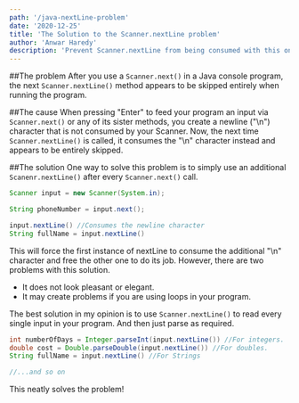 ```yaml
---
path: '/java-nextLine-problem'
date: '2020-12-25'
title: 'The Solution to the Scanner.nextLine problem'
author: 'Anwar Haredy'
description: 'Prevent Scanner.nextLine from being consumed with this one simple trick!'
---
```

##The problem
After you use a `Scanner.next()` in a Java console program, the next `Scanner.nextLine()` method appears to be skipped entirely when running the program.

##The cause
When pressing "Enter" to feed your program an input via `Scanner.next()` or any of its sister methods, you create a newline ("\n") character that is not consumed by your Scanner.
Now, the next time `Scanner.nextLine()` is called, it consumes the "\n" character instead and appears to be entirely skipped.

##The solution
One way to solve this problem is to simply use an additional `Scanenr.nextLine()` after every `Scanner.next()` call.

```java
Scanner input = new Scanner(System.in);

String phoneNumber = input.next();

input.nextLine() //Consumes the newline character
String fullName = input.nextLine()
```

This will force the first instance of nextLine to consume the additional
"\n" character and free the other one to do its job. However, there are two problems with this solution.

* It does not look pleasant or elegant.
* It may create problems if you are using loops in your program.

The best solution in my opinion is to use `Scanner.nextLine()` to read every single input in your program. And then just parse as required.

```java
int numberOfDays = Integer.parseInt(input.nextLine()) //For integers.
double cost = Double.parseDouble(input.nextLine()) //For doubles.
String fullName = input.nextLine() //For Strings

//...and so on
```

This neatly solves the problem!
